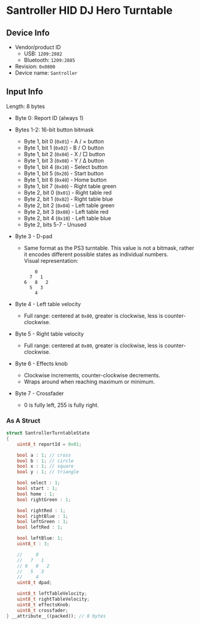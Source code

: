 # Santroller HID DJ Hero Turntable

## Device Info

- Vendor/product ID
  - USB: `1209:2882`
  - Bluetooth: `1209:2885`
- Revision: `0x0800`
- Device name: `Santroller`

## Input Info

Length: 8 bytes

- Byte 0: Report ID (always 1)
- Bytes 1-2: 16-bit button bitmask
  - Byte 1, bit 0 (`0x01`) - A / × button
  - Byte 1, bit 1 (`0x02`) - B / ○ button
  - Byte 1, bit 2 (`0x04`) - X / □ button
  - Byte 1, bit 3 (`0x08`) - Y / Δ button
  - Byte 1, bit 4 (`0x10`) - Select button
  - Byte 1, bit 5 (`0x20`) - Start button
  - Byte 1, bit 6 (`0x40`) - Home button
  - Byte 1, bit 7 (`0x80`) - Right table green
  - Byte 2, bit 0 (`0x01`) - Right table red
  - Byte 2, bit 1 (`0x02`) - Right table blue
  - Byte 2, bit 2 (`0x04`) - Left table green
  - Byte 2, bit 3 (`0x08`) - Left table red
  - Byte 2, bit 4 (`0x10`) - Left table blue
  - Byte 2, bits 5-7 - Unused
- Byte 3 - D-pad
  - Same format as the PS3 turntable. This value is not a bitmask, rather it encodes different possible states as individual numbers.\
    Visual representation:

    ```
        0
      7   1
    6   8   2
      5   3
        4
    ```

- Byte 4 - Left table velocity
  - Full range: centered at `0x80`, greater is clockwise, less is counter-clockwise.
- Byte 5 - Right table velocity
  - Full range: centered at `0x80`, greater is clockwise, less is counter-clockwise.
- Byte 6 - Effects knob
  - Clockwise increments, counter-clockwise decrements.
  - Wraps around when reaching maximum or minimum.
- Byte 7 - Crossfader
  - 0 is fully left, 255 is fully right.

### As A Struct

```cpp
struct SantrollerTurntableState
{
    uint8_t reportId = 0x01;

    bool a : 1; // cross
    bool b : 1; // circle
    bool x : 1; // square
    bool y : 1; // triangle

    bool select : 1;
    bool start : 1;
    bool home : 1;
    bool rightGreen : 1;

    bool rightRed : 1;
    bool rightBlue : 1;
    bool leftGreen : 1;
    bool leftRed : 1;

    bool leftBlue: 1;
    uint8_t : 3;

    //     0
    //   7   1
    // 6   8   2
    //   5   3
    //     4
    uint8_t dpad;

    uint8_t leftTableVelocity;
    uint8_t rightTableVelocity;
    uint8_t effectsKnob;
    uint8_t crossfader;
} __attribute__((packed)); // 8 bytes
```
